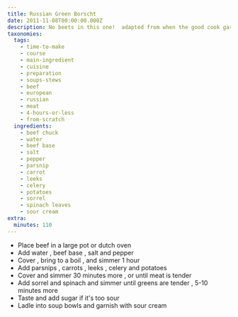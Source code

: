 ```yaml
---
title: Russian Green Borscht
date: 2011-11-08T00:00:00.000Z
description: No beets in this one!  adapted from when the good cook gardens.
taxonomies:
  tags:
    - time-to-make
    - course
    - main-ingredient
    - cuisine
    - preparation
    - soups-stews
    - beef
    - european
    - russian
    - meat
    - 4-hours-or-less
    - from-scratch
  ingredients:
    - beef chuck
    - water
    - beef base
    - salt
    - pepper
    - parsnip
    - carrot
    - leeks
    - celery
    - potatoes
    - sorrel
    - spinach leaves
    - sour cream
extra:
  minutes: 110
---
```

 - Place beef in a large pot or dutch oven
 - Add water , beef base , salt and pepper
 - Cover , bring to a boil , and simmer 1 hour
 - Add parsnips , carrots , leeks , celery and potatoes
 - Cover and simmer 30 minutes more , or until meat is tender
 - Add sorrel and spinach and simmer until greens are tender , 5-10 minutes more
 - Taste and add sugar if it's too sour
 - Ladle into soup bowls and garnish with sour cream
